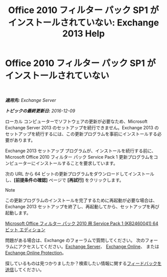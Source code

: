 ﻿---
title: 'Office 2010 フィルター パック SP1 がインストールされていない: Exchange 2013 Help'
TOCTitle: Office 2010 フィルター パック SP1 がインストールされていない
ms:assetid: 0fbb9c25-cb01-493d-8101-640f17785717
ms:mtpsurl: https://technet.microsoft.com/ja-jp/library/ms.exch.setupreadiness.msfilterpackv2sp1notinstalled(v=EXCHG.150)
ms:contentKeyID: 49115916
ms.date: 04/24/2018
mtps_version: v=EXCHG.150
ms.translationtype: HT
---

# Office 2010 フィルター パック SP1 がインストールされていない

 

_**適用先:** Exchange Server_

_**トピックの最終更新日:** 2016-12-09_

ローカル コンピューターでソフトウェアの更新が必要なため、Microsoft Exchange Server 2013 のセットアップを続行できません。Exchange 2013 のセットアップを続行するには、この更新プログラムを事前にインストールする必要があります。

Exchange 2013 セットアップ プログラムが、インストールを続行する前に、Microsoft Office 2010 フィルター パック Service Pack 1 更新プログラムをコンピューターにインストールすることを要求しています。

次の URL から 64 ビットの更新プログラムをダウンロードしてインストールし、**\[前提条件の確認\]** ページで **\[再試行\]** をクリックします。


> [!NOTE]
> この更新プログラムのインストールを完了するために再起動が必要な場合は、Exchange 2013 セットアップを終了し、再起動してから、セットアップを再び起動します。



[Microsoft Office フィルター パック 2010 用 Service Pack 1 (KB2460041) 64 ビット エディション](https://go.microsoft.com/fwlink/p/?linkid=254043)

問題がある場合は、Exchange のフォーラムで質問してください。 次のフォーラムにアクセスしてください。[Exchange Server](https://go.microsoft.com/fwlink/p/?linkid=60612)、 [Exchange Online](https://go.microsoft.com/fwlink/p/?linkid=267542)、 または [Exchange Online Protection](https://go.microsoft.com/fwlink/p/?linkid=285351)。

探しているものは見つかりましたか？検索したい情報に関する[フィードバックを送信](mailto:exsetuphelpfeedback@microsoft.com?subject=exchange%202013%20setup%20help%20feedback)してください。

